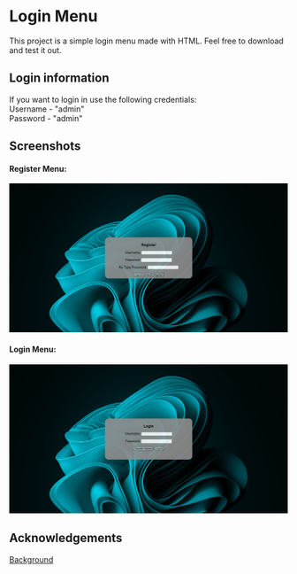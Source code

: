 # Login Menu

This project is a simple login menu made with HTML. Feel free to download and test it out.

## Login information
If you want to login in use the following credentials:\
Username - "admin"\
Password - "admin"

## Screenshots
<h4>Register Menu:</h4>

![Register](./Login/screenshots/register.png?raw=true)
<h4>Login Menu:</h4>

![Login](./Login/screenshots/login.png?raw=true)

## Acknowledgements
[Background](https://www.hdwallpapers.in/cyan_windows_11_logo_4k_hd_windows_11-wallpapers.html)
